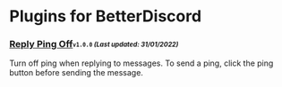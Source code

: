# Plugins for BetterDiscord

### [Reply Ping Off](/ReplyPingOff.plugin.js)<sub><sup>`v1.0.0` *(Last updated: 31/01/2022)*</sup></sub>
Turn off ping when replying to messages. To send a ping, click the ping button before sending the message.
